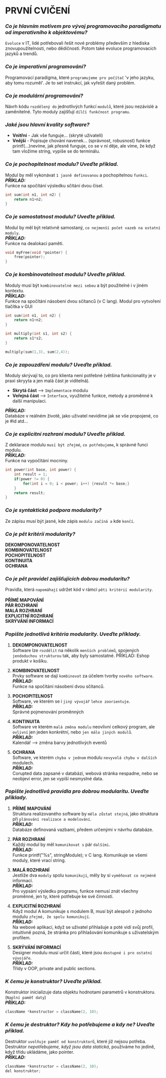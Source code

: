 # PRVNÍ CVIČENÍ

### *Co je hlavním motivem pro vývoj programovacího paradigmatu od imperativního k objektovému?*<br/>
 `Evoluce` v IT, lidé potřebovali řešit nové problémy především z hlediska znovupoužitelnosti, nebo dědičnosti. Potom také evoluce programovacích jazyků a trendů.<br/>

### *Co je imperativní programování?*<br/>
Programovací paradigma, které `programujeme pro počítač` 'v jeho jazyku, aby tomu rozuměl'. Je to set instrukcí, jak vyřešit daný problém.<br/>

### *Co je modulární programování?*<br/>
Návrh kódu `rozdělený do` jednotlivých funkcí `modulů`, které jsou nezávislé a zaměnitelné. Tyto moduly zajišťují `dílčí funkčnost programu`.<br/>

### *Jaké jsou hlavní kvality software?*<br/>
- **Vnitřní** - Jak vše funguje... (skryté uživateli)<br/>
- **Vnější** - Popisuje chování navenek... (správnost, robusnost)
funkce printf(...)nevíme, jak přesně funguje, co se v ní děje, ale víme, že když tam vložíme string, vypíše se do terminálu.<br/>

### *Co je pochopitelnost modulu? Uveďte příklad.*<br/>
Modul by měl vykonávat `1 jasně definovanou` a pochopitelnou `funkci`.<br/>
***PŘÍKLAD:***<br/>
Funkce na spočítání výsledku sčítání dvou čísel.<br/>
```c
int sum(int n1, int n2) {
    return n1+n2;
}
```

### *Co je  samostatnost modulu? Uveďte příklad.*<br/>
Modul by měl být relativně samostaný, `co nejmenší počet vazeb na ostatní moduly`.<br/>
***PŘÍKLAD:***<br/>
Funkce na dealokaci paměti.<br/>
```c
void myFree(void *pointer) {
    free(pointer);
}
```

### *Co je kombinovatelnost modulu? Uveďte příklad.*<br/>
Moduly musí být `kombinovatelné mezi sebou` a být použitelné i v jiném kontextu.<br/>
***PŘÍKLAD:***<br/>
Funkce na spočítání násobení dvou sčítanců (v C lang). Modul pro vytvoření tlačítka v GUI<br/>
```c
int sum(int n1, int n2) {
    return n1+n2;
}

int multiply(int s1, int s2) {
    return s1*s2;
}

multiply(sum(1,3), sum(2,4));
```

### *Co je zapouzdření modulu? Uveďte příklad.*<br/>
Moduly skrývají to, co pro klienta není potřebné (většina funkcionality je v praxi skryyta a jen malá část je viditelná).<br/>
- **Skrytá část** --> `Implementace` modulu<br/>
- **Veřejná část** --> `Interface`, využitelné funkce, metody a proměnné k další manipulaci.

***PŘÍKLAD:***<br/>
Databáze v reálném životě, jako uživatel nevidíme jak se vše propojené, co je #id atd...<br/>

### *Co je explicitní rozhraní modulu? Uveďte příklad.*<br/>
Z deklarace modulu `musí být zřejmé`, `co potřebujeme`, k správné funci modulu.<br/>
***PŘÍKLAD:***<br/>
Funkce na vypočítání mocniny. <br/>
```c
int power(int base, int power) {
    int result = 1;
    if(power != 0) {
        for(int i = 0; i < power; i++) {result *= base;}
    }
    return result;
}
```

### *Co je syntaktická podpora modularity?*<br/>
Ze zápisu musí být jasné, kde zápis `modulu začíná a` kde `končí`.<br/>

### *Co je pět kritérií modularity?*<br/>
**DEKOMPONOVATELNOST<br/>
KOMBINOVATELNOST<br/>
POCHOPITELNOST<br/>
KONTINUITA<br/>
OCHRANA<br/>**

### *Co je pět pravidel zajišťujících dobrou modularitu?*<br/>
Pravidla, která `napomáhají` udržet kód v rámci `pěti kritérií modularity`.<br/><br/>
**PŘÍMÉ MAPOVÁNÍ<br/>
PÁR ROZHRANÍ<br/>
MALÁ ROZHRANÍ<br/>
EXPLICITNÍ ROZHRANÍ<br/>
SKRÝVÁNÍ INFORMACÍ**

### *Popište jednotlivá kritéria modularity. Uveďte příklady.*
1. **DEKOMPONOVATELNOST**<br/>Software lze `rozdělit` na několik `menších problémů`, spojených `jendoduchou strukturou` tak, aby byly samostatné. 
PŘÍKLAD:
Eshop produkt v košíku.

2. **KOMBINOVATELNOST**<br/>Prvky software se dají `kombinovat` za účelem tvorby `nového software`.<br/> 
***PŘÍKLAD:***<br/>
Funkce na spočítání násobení dvou sčítanců.

3. **POCHOPITELNOST** <br/>Software, ve kterém se i `jiný vývojář` `lehce zoorientuje`.<br/>
***PŘÍKLAD:***<br/>
Správné pojmenování proměnných

4. **KONTINUITA**<br/>Software ve kterém `malá změna modulu` neovlivní celkový program, ale `ovlivní` jen jeden konkrétní, nebo `jen málo jiných modulů`.<br/>
***PŘÍKLAD:***<br/>
Kalendář --> změna barvy jednotlivých eventů

5. **OCHRANA**<br/>Software, ve kterém `chyba v jednom` modulu `nevyvolá chybu v dalších` modulech.<br/>
***PŘÍKLAD:***<br/>
Corupted data zapsané v databázi, webová stránka nespadne, nebo se neobjeví error, jen se vypíší nesmyslné data.

### *Popište jednotlivá pravidla pro dobrou modularitu. Uveďte příklady.*<br/>
1. **PŘÍMÉ MAPOVÁNÍ**<br/>Struktura realizovaného software by `měla zůstat stejná`, jako struktura při `plánování realizace a modelování`.<br/>
***PŘÍKLAD:***<br/>
Databáze definovaná vazbami, předem určenými v návrhu databáze.

2. **PÁR ROZHRANÍ**<br/>Každý modul by měl `komunikovat s` pár `dalšími`.<br/>
***PŘÍKLAD:***<br/>
Funkce printf("%s", stringModule); v C lang. Komunikuje se všemi moduly, které vrací string.

3. **MALÁ ROZHRANÍ**<br/>Jestliže dva `moduly` spolu `komunikují`, měly by si `vyměňovat co nejméně` informací.<br/>
***PŘÍKLAD:***<br/>
Pro vypsání výsledku programu, funkce nemusí znát všechny proměnné, jen ty, které potřebuje ke své činnosti.

4. **EXPLICITNÍ ROZHRANÍ**<br/>Když modul A komunikuje s modulem B, musí být alespoň z jednoho modulu `zřejmé, že spolu komunikují`.<br/>
***PŘÍKLAD:***<br/>
Na webové aplikaci, když se uživatel přihlašuje a poté vidí svůj profil, intuitivně pozná, že stránka pro přihlašování komunikuje s uživatelským profilem.

5. **SKRÝVÁNÍ INFORMACÍ**<br/>Designer modulu musí určit části, které jsou `dostupné i pro ostatní vývojáře`.<br/>
***PŘÍKLAD:***<br/>
Třídy v OOP, private and public sections.

### *K čemu je konstruktor? Uveďte příklad.*
Konstruktor inicializuje data objektu hodnotami parametrů v konstruktoru. (`Naplní paměť daty`)<br/>
***PŘÍKLAD:***
```cpp
className *konstructor = className(2, 10);
```

### *K čemu je destruktor? Kdy ho potřebujeme a kdy ne? Uveďte příklad.*
Destruktor `uvolňuje paměť od konstruktorů`, které již nejsou potřeba.
Destruktor *nepotřebujeme, když jsou data statická*, používáme ho jedině, když třídu ukládáme, jako pointer.<br/>
***PŘÍKLAD:***<br/>
```cpp
className *konstructor = className(2, 10);
del konstruktor;
```